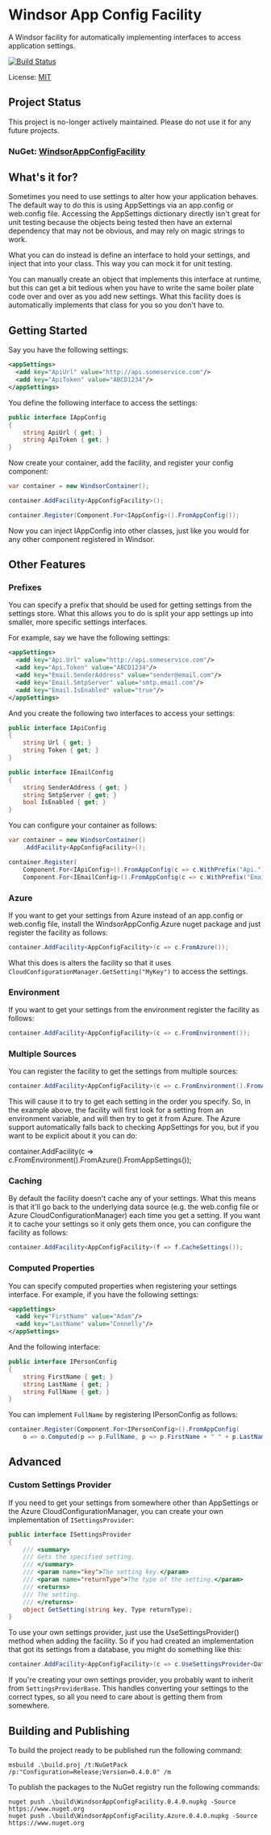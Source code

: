# Windsor App Config Facility

A Windsor facility for automatically implementing interfaces to access application settings.

[![Build Status](https://dev.azure.com/adamrpconnelly/WindsorAppConfigFacility/_apis/build/status/adamconnelly.WindsorAppConfigFacility?branchName=master)](https://dev.azure.com/adamrpconnelly/WindsorAppConfigFacility/_build/latest?definitionId=2&branchName=master)

License: [MIT](http://www.opensource.org/licenses/mit-license.php)

## Project Status

This project is no-longer actively maintained. Please do not use it for any future projects.

### NuGet: [WindsorAppConfigFacility](https://www.nuget.org/packages/WindsorAppConfigFacility)

## What's it for?
Sometimes you need to use settings to alter how your application behaves. The default way to do this is using AppSettings via an app.config or web.config file. Accessing the AppSettings dictionary directly isn't great for unit testing because the objects being tested then have an external dependency that may not be obvious, and may rely on magic strings to work.

What you can do instead is define an interface to hold your settings, and inject that into your class. This way you can mock it for unit testing.

You can manually create an object that implements this interface at runtime, but this can get a bit tedious when you have to write the same boiler plate code over and over as you add new settings. What this facility does is automatically implements that class for you so you don't have to.

## Getting Started

Say you have the following settings:

```xml
<appSettings>
  <add key="ApiUrl" value="http://api.someservice.com"/>
  <add key="ApiToken" value="ABCD1234"/>
</appSettings>
```

You define the following interface to access the settings:

```csharp
public interface IAppConfig
{
    string ApiUrl { get; }
    string ApiToken { get; }
}
```

Now create your container, add the facility, and register your config component:

```csharp
var container = new WindsorContainer();

container.AddFacility<AppConfigFacility>();

container.Register(Component.For<IAppConfig>().FromAppConfig());
```

Now you can inject IAppConfig into other classes, just like you would for any other component registered in Windsor.

## Other Features

### Prefixes
You can specify a prefix that should be used for getting settings from the settings store. What this allows you to do is split your app settings up into smaller, more specific settings interfaces.

For example, say we have the following settings:

```xml
<appSettings>
  <add key="Api.Url" value="http://api.someservice.com"/>
  <add key="Api.Token" value="ABCD1234"/>
  <add key="Email.SenderAddress" value="sender@email.com"/>
  <add key="Email.SmtpServer" value="smtp.email.com"/>
  <add key="Email.IsEnabled" value="true"/>
</appSettings>
```

And you create the following two interfaces to access your settings:

```csharp
public interface IApiConfig
{
    string Url { get; }
    string Token { get; }
}

public interface IEmailConfig
{
    string SenderAddress { get; }
    string SmtpServer { get; }
    bool IsEnabled { get; }
}
```

You can configure your container as follows:

```csharp
var container = new WindsorContainer()
    .AddFacility<AppConfigFacility>();

container.Register(
    Component.For<IApiConfig>().FromAppConfig(c => c.WithPrefix("Api.")),
    Component.For<IEmailConfig>().FromAppConfig(c => c.WithPrefix("Email."));
```

### Azure
If you want to get your settings from Azure instead of an app.config or web.config file, install the WindsorAppConfig.Azure nuget package and just register the facility as follows:

```csharp
container.AddFacility<AppConfigFacility>(c => c.FromAzure());
```

What this does is alters the facility so that it uses ```CloudConfigurationManager.GetSetting("MyKey")``` to access the settings.

### Environment
If you want to get your settings from the environment register the facility as follows:

```csharp
container.AddFacility<AppConfigFacility>(c => c.FromEnvironment());
```

### Multiple Sources
You can register the facility to get the settings from multiple sources:

```csharp
container.AddFacility<AppConfigFacility>(c => c.FromEnvironment().FromAzure());
```

This will cause it to try to get each setting in the order you specify. So, in the example above, the facility will first look for a setting from an environment variable, and will then try to get it from Azure. The Azure support automatically falls back to checking AppSettings for you, but if you want to be explicit about it you can do:

container.AddFacility<AppConfigFacility>(c => c.FromEnvironment().FromAzure().FromAppSettings());

### Caching
By default the facility doesn't cache any of your settings. What this means is that it'll go back to the underlying data source (e.g. the web.config file or Azure CloudConfigurationManager) each time you get a setting. If you want it to cache your settings so it only gets them once, you can configure the facility as follows:

```csharp
container.AddFacility<AppConfigFacility>(f => f.CacheSettings());
```

### Computed Properties
You can specify computed properties when registering your settings interface. For example, if you have the following settings:

```xml
<appSettings>
  <add key="FirstName" value="Adam"/>
  <add key="LastName" value="Connelly"/>
</appSettings>
```

And the following interface:

```csharp
public interface IPersonConfig
{
    string FirstName { get; }
    string LastName { get; }
    string FullName { get; }
}
```

You can implement ```FullName``` by registering IPersonConfig as follows:

```csharp
container.Register(Component.For<IPersonConfig>().FromAppConfig(
    o => o.Computed(p => p.FullName, p => p.FirstName + " " + p.LastName)));
```

## Advanced
### Custom Settings Provider
If you need to get your settings from somewhere other than AppSettings or the Azure CloudConfigurationManager, you can create your own implementation of ```ISettingsProvider```:

```csharp
public interface ISettingsProvider
{
    /// <summary>
    /// Gets the specified setting.
    /// </summary>
    /// <param name="key">The setting key.</param>
    /// <param name="returnType">The type of the setting.</param>
    /// <returns>
    /// The setting.
    /// </returns>
    object GetSetting(string key, Type returnType);
}
```

To use your own settings provider, just use the UseSettingsProvider() method when adding the facility. So if you had created an implementation that got its settings from a database, you might do something like this:

```csharp
container.AddFacility<AppConfigFacility>(c => c.UseSettingsProvider<DatabaseSettingsProvider>());
```

If you're creating your own settings provider, you probably want to inherit from ```SettingsProviderBase```. This handles converting your settings to the correct types, so all you need to care about is getting them from somewhere.

## Building and Publishing

To build the project ready to be published run the following command:

```
msbuild .\build.proj /t:NuGetPack /p:"Configuration=Release;Version=0.4.0.0" /m
```

To publish the packages to the NuGet registry run the following commands:

```
nuget push .\build\WindsorAppConfigFacility.0.4.0.nupkg -Source https://www.nuget.org
nuget push .\build\WindsorAppConfigFacility.Azure.0.4.0.nupkg -Source https://www.nuget.org
```
